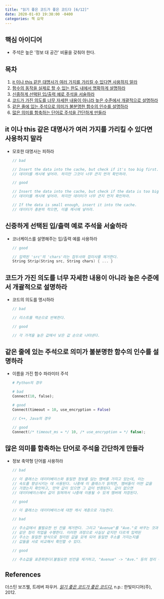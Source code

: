 ```yaml
---
title: "읽기 좋은 코드가 좋은 코드다 [6/12]"
date: 2020-01-03 19:38:00 -0400
categories: 책 요약
---
```


## 핵심 아이디어
- 주석은 높은 '정보 대 공간' 비율을 갖춰야 한다.

## 목차
  1. [it 이나 this 같은 대명사가 여러 가지를 가리킬 수 있다면 사용하지 말라](#it-이나-this-같은-대명사가-여러-가지를-가리킬-수-있다면-사용하지-말라)
  2. [함수의 동작을 실제로 할 수 있는 한도 내에서 명확하게 설명하라](#함수의-동작을-실제로-할-수-있는-한도-내에서-명확하게-설명하라)
  3. [신중하게 선택된 입/출력 예로 주석을 서술하라](#신중하게-선택된-입/출력-예로-주석을-서술하라)
  4. [코드가 가진 의도를 너무 자세한 내용이 아니라 높은 수준에서 개괄적으로 설명하라](#코드가-가진-의도를-너무-자세한-내용이-아니라-높은-수준에서-개괄적으로-설명하라)
  5. [같은 줄에 있는 주석으로 의미가 불분명한 함수의 인수를 설명하라](#같은-줄에-있는-주석으로-의미가-불분명한-함수의-인수를-설명하라)
  6. [많은 의미를 함축하는 단어로 주석을 간단하게 만들라](#많은-의미를-함축하는-단어로-주석을-간단하게-만들라)

## it 이나 this 같은 대명사가 여러 가지를 가리킬 수 있다면 사용하지 말라
- 모호한 대명사는 피하라
    ```javascript
    // bad

    // Insert the data into the cache, but check if it's too big first.
    // 데이터를 캐시에 넣어라. 하지만 그것이 너무 큰지 먼저 확인하라.
    
    // good

    // Insert the data into the cache, but check if the data is too big first.
    // 데이터를 캐시에 넣어라. 하지만 데이터가 너무 큰지 먼저 확인하라.

    // If the data is small enough, insert it into the cache.
    // 데이터가 충분히 작으면, 이를 캐시에 넣어라.
    ```

## 신중하게 선택된 입/출력 예로 주석을 서술하라
- 코너케이스를 설명해주는 입/출력 예를 사용하라
  ```c++
  // good

  // 입력된 'src'의 'chars'라는 접두사와 접미사를 제거한다.
  String Strip(String src, String chars) { ... }
  ```

## 코드가 가진 의도를 너무 자세한 내용이 아니라 높은 수준에서 개괄적으로 설명하라
- 코드의 의도를 명시하라
  ```java
  // bad

  // 리스트를 역순으로 반복한다.

  // good

  // 각 가격을 높은 값에서 낮은 값 순으로 나타낸다.
  ```

## 같은 줄에 있는 주석으로 의미가 불분명한 함수의 인수를 설명하라
- 이름을 가진 함수 파라미터 주석
  ```python
  # Python의 경우
  
  # bad
  Connect(10, false);

  # good
  Connect(timeout = 10, use_encryption = False)
  ```

  ```c++
  // C++, Java의 경우
  
  // good
  Connect(/* timeout_ms = */ 10, /* use_encryption = */ false);
  ```

## 많은 의미를 함축하는 단어로 주석을 간단하게 만들라
- 정보 축약형 단어를 사용하라
  ```java
  // bad
  
  // 이 클래스는 데이터베이스와 동일한 정보를 담는 멤버를 가지고 있는데, 이는
  // 속도를 향상시키는 데 사용된다. 나중에 이 클래스가 읽히면, 멤버들이 어떤 값을
  // 가졌는지 확인하고, 만약 값이 있으면 그 값이 반환된다. 값이 없으면
  // 데이터베이스에서 값이 읽혀져서 나중에 이용될 수 있게 멤버에 저장된다.

  // good

  // 이 클래스는 데이터베이스에 대한 캐시 계층으로 기능한다.

  // bad

  // 주소값에서 불필요한 빈 칸을 제거한다. 그리고 "Avenue"를 "Ave."로 바꾸는 것과
  // 같은 정리 작업을 수행한다. 이러한 과정으로 사실상 같지만 다르게 입력된
  // 주소는 동일한 방식으로 정리된 값을 갖게 되어 동일한 주소를 가지는지를
  // 값들을 서로 비교해서 확인할 수 있다.

  // good

  // 주소값을 표준화한다(불필요한 빈칸을 제거하고, "Avenue" -> "Ave." 등의 정리 작업을 수행한다).
  ```

## References
더스틴 보즈웰, 트레버 파우커. [_읽기 좋은 코드가 좋은 코드다._](http://www.yes24.com/Product/Goods/6692314?scode=032&OzSrank=1) n.p.: 한빛미디어(주), 2012.
